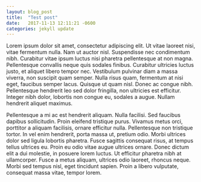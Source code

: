 ```yaml
---
layout: blog_post
title:  "Test post"
date:   2017-11-13 12:11:21 -0600
categories: jekyll update
---
```

Lorem ipsum dolor sit amet, consectetur adipiscing elit. Ut vitae laoreet nisi, vitae fermentum nulla. Nam ut auctor nisl. Suspendisse nec condimentum nibh. Curabitur vitae ipsum luctus nisi pharetra pellentesque at non magna. Pellentesque convallis neque quis sodales finibus. Curabitur ultricies luctus justo, et aliquet libero tempor nec. Vestibulum pulvinar diam a massa viverra, non suscipit quam semper. Nulla risus quam, fermentum at nisi eget, faucibus semper lacus. Quisque ut quam nisl. Donec ac congue nibh. Pellentesque hendrerit leo sed dolor fringilla, non ultricies est efficitur. Integer nibh dolor, lobortis non congue eu, sodales a augue. Nullam hendrerit aliquet maximus.

Pellentesque a mi ac est hendrerit aliquam. Nulla facilisi. Sed faucibus dapibus sollicitudin. Proin eleifend tristique purus. Vivamus metus orci, porttitor a aliquam facilisis, ornare efficitur nulla. Pellentesque non tristique tortor. In vel enim hendrerit, porta massa ut, pretium odio. Morbi ultrices dolor sed ligula lobortis pharetra. Fusce sagittis consequat risus, at tempus tellus ultrices eu. Proin eu odio vitae augue ultrices ornare. Donec dictum elit a dui molestie, in posuere lorem luctus. Ut efficitur pharetra nibh at ullamcorper. Fusce a metus aliquam, ultrices odio laoreet, rhoncus neque. Morbi sed tempus nisl, eget tincidunt sapien. Proin a libero vulputate, consequat massa vitae, tempor lorem.